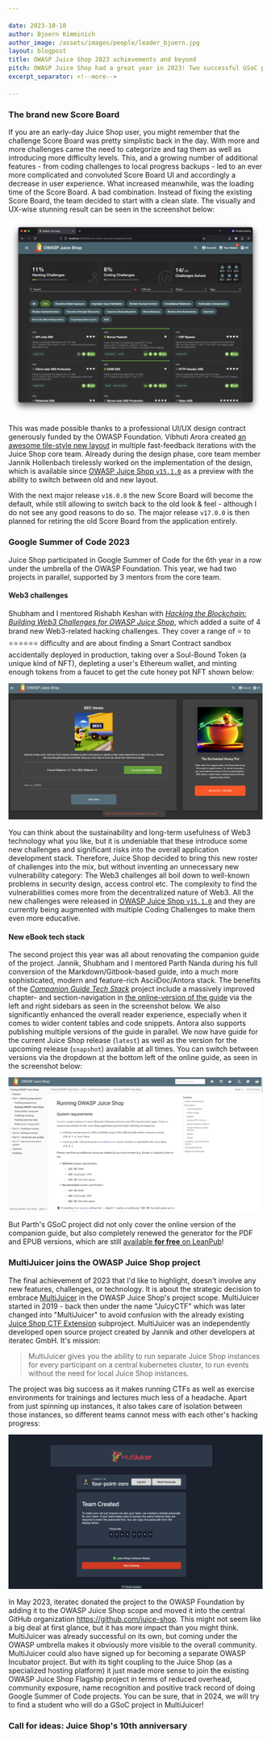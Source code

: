 ```yaml
---

date: 2023-10-10
author: Bjoern Kimminich
author_image: /assets/images/people/leader_bjoern.jpg
layout: blogpost
title: OWASP Juice Shop 2023 achievements and beyond
pitch: OWASP Juice Shop had a great year in 2023! Two successful GSoC projects, a brand-new Score Board, MultiJuicer joining the project scope and much more! Read on to learn all about this as well as the team's plans for the 10th anniversary of OWASP Juice Shop in 2024! 
excerpt_separator: <!--more-->

---
```


### The brand new Score Board

If you are an early-day Juice Shop user, you might remember that the challenge Score Board was pretty simplistic back in the day. With more and more challenges came the need to categorize and tag them as well as introducing more difficulty levels. This, and a growing number of additional features - from coding challenges to local progress backups - led to an ever more complicated and convoluted Score Board UI and accordingly a decrease in user experience. What increased meanwhile, was the loading time of the Score Board. A bad combination. Instead of fixing the existing Score Board, the team decided to start with a clean slate. The visually and UX-wise stunning result can be seen in the screenshot below:  

![The brand new Score Board](/assets/images/posts/juice-shop-2023-achievements/scoreboard_new.png)

This was made possible thanks to a professional UI/UX design contract generously funded by the OWASP Foundation. Vibhuti Arora created [an awesome tile-style new layout](https://www.figma.com/file/DwC5ErhRz6gb3eTZEYYriS/Juiceshop-Scoreboard) in multiple fast-feedback iterations with the Juice Shop core team. Already during the design phase, core team member Jannik Hollenbach tirelessly worked on the implementation of the design, which is available since [OWASP Juice Shop `v15.1.0`](https://github.com/juice-shop/juice-shop/releases/tag/v15.1.0) as a preview with the ability to switch between old and new layout.

With the next major release `v16.0.0` the new Score Board will become the default, while still allowing to switch back to the old look & feel - although I do not see any good reasons to do so. The major release `v17.0.0` is then planned for retiring the old Score Board from the application entirely. 

### Google Summer of Code 2023

Juice Shop participated in Google Summer of Code for the 6th year in a row under the umbrella of the OWASP Foundation. This year, we had two projects in parallel, supported by 3 mentors from the core team. 

#### Web3 challenges

Shubham and I mentored Rishabh Keshan with [_Hacking the Blockchain: Building Web3 Challenges for OWASP Juice Shop_](https://summerofcode.withgoogle.com/organizations/owasp-foundation/projects/details/yabiWLkF), which added a suite of 4 brand new Web3-related hacking challenges. They cover a range of ⭐ to ⭐⭐⭐⭐⭐⭐ difficulty and are about finding a Smart Contract sandbox accidentally deployed in production, taking over a Soul-Bound Token (a unique kind of NFT), depleting a user's Ethereum wallet, and minting enough tokens from a faucet to get the cute honey pot NFT shown below:     

![Web3 "Bee Haven" screen](/assets/images/posts/juice-shop-2023-achievements/bee-haven.png)

You can think about the sustainability and long-term usefulness of Web3 technology what you like, but it is undeniable that these introduce some new challenges and significant risks into the overall application development stack. Therefore, Juice Shop decided to bring this new roster of challenges into the mix, but without inventing an unnecessary new vulnerability category: The Web3 challenges all boil down to well-known problems in security design, access control etc. The complexity to find the vulnerabilities comes more from the decentralized nature of Web3. All the new challenges were released in [OWASP Juice Shop `v15.1.0`](https://github.com/juice-shop/juice-shop/releases/tag/v15.1.0) and they are currently being augmented with multiple Coding Challenges to make them even more educative.

#### New eBook tech stack

The second project this year was all about renovating the companion guide of the project. Jannik, Shubham and I mentored Parth Nanda during his full conversion of the Markdown/Gitbook-based guide, into a much more sophisticated, modern and feature-rich AsciiDoc/Antora stack. The benefits of the [_Companion Guide Tech Stack_](https://summerofcode.withgoogle.com/organizations/owasp-foundation/projects/details/h2der3Mf) project include a massively improved chapter- and section-navigation in [the online-version of the guide](https://pwning.owasp-juice.shop/) via the left and right sidebars as seen in the screenshot below. We also significantly enhanced the overall reader experience, especially when it comes to wider content tables and code snippets. Antora also supports publishing multiple versions of the guide in parallel. We now have guide for the current Juice Shop release (`latest`) as well as the version for the upcoming release (`snapshot`) available at all times. You can switch between versions via the dropdown at the bottom left of the online guide, as seen in the screenshot below:       

![Companion guide in Antora design](/assets/images/posts/juice-shop-2023-achievements/antora.png)

But Parth's GSoC project did not only cover the online version of the companion guide, but also completely renewed the generator for the PDF and EPUB versions, which are still [available **for free** on LeanPub](https://leanpub.com/juice-shop)! 

### MultiJuicer joins the OWASP Juice Shop project

The final achievement of 2023 that I'd like to highlight, doesn't involve any new features, challenges, or technology. It is about the strategic decision to embrace [MultiJuicer](https://github.com/juice-shop/multi-juicer) in the OWASP Juice Shop's project scope. MultiJuicer started in 2019 - back then under the name "JuicyCTF" which was later changed into "MultiJuicer" to avoid confusion with the already existing [Juice Shop CTF Extension](https://github.com/juice-shop/juice-shop-ctf/) subproject. MultiJuicer was an independently developed open source project created by Jannik and other developers at iteratec GmbH. It's mission:

> MultiJuicer gives you the ability to run separate Juice Shop instances for every participant on a central kubernetes cluster, to run events without the need for local Juice Shop instances.

The project was big success as it makes running CTFs as well as exercise environments for trainings and lectures much less of a headache. Apart from just spinning up instances, it also takes care of isolation between those instances, so different teams cannot mess with each other's hacking progress:

![MultiJuicer team registration](/assets/images/posts/juice-shop-2023-achievements/multi-juicer_register.png)

In May 2023, iteratec donated the project to the OWASP Foundation by adding it to the OWASP Juice Shop scope and moved it into the central GitHub organization https://github.com/juice-shop. This might not seem like a big deal at first glance, but it has more impact than you might think. MultiJuicer was already successful on its own, but coming under the OWASP umbrella makes it obviously more visible to the overall community. MultiJuicer could also have signed up for becoming a separate OWASP Incubator project. But with its tight coupling to the Juice Shop (as a specialized hosting platform) it just made more sense to join the existing OWASP Juice Shop Flagship project in terms of reduced overhead, community exposure, name recognition and positive track record of doing Google Summer of Code projects. You can be sure, that in 2024, we will try to find a student who will do a GSoC project in MultiJuicer!

### Call for ideas: Juice Shop's 10th anniversary
